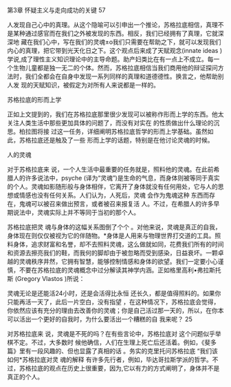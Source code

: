 第3章 怀疑主义与走向成功的关键 57

人发现自己心中的真理。从这个隐喻可以引申出一个推论，苏格拉底相信，真理不是某种通过感官而在我们之外被发现的东西。相反，我们已经拥有了真理，它就深深地 藏在我们心中，写在我们的灵魂±o我们只需要在帮助之下，就可以发现我们内心的真理，把它带到光天化日之下。这个观点后来成了天赋观念(innate  ideas  )学说,成了理性主义知识理论中的主导命题。助产妇类比在有一点上不成立。每一个生物儿童都是独一无二的个体。然而，苏格拉底相信当我们商用他的辩证探问方法时，我们全都会在自身中发现一系列同样的真理和道德德性。换言之，他帮助别人发 现的天赋知识，被假定为对所有人来说都是一样的。

苏格拉底的形而上学

正如上文提到的，我们在苏格拉底那里很少发现可以被称作形而上学的东西。他太关注人类生活中那些更加具体的问题了，而没有对实在 的性质做出什么理论的沉思。柏拉图将接 过这一任务，详细阐明苏格拉底哲学的形而上学基础。虽然如此，苏格拉底还是触及了一些 形而上学的话题，特别是在他讨论灵魂的时候。

人的灵魂

对于苏格拉底来 说，一个人生活中最重要的任务就是，照料他的灵魂。在此前希腊人的许多说法中，psyche (译为“灵魂”)是生命的气息，而身体则被等同于真实的个人。灵魂如影随形般与身体相伴，它离开了身体就没有任何用处，它与人的思想或情感也没有任何关系。人们认为，人死后，灵魂 会作为鬼魂这种 东西而存在，鬼魂可以被召来做出预言，或者被召来报复活 人。不过，在希腊人的许多早期说法中，灵魂实际上并不等同于当初的那个人。

苏格拉底把灵 魂与身体的这幅关系图倒了个个 。对他来说，灵魂是真正的自我，身体现在则仅仅被视为它的伴随物。*身体是人用来与物理世界打交道的工具。照料身体，追求财富和名誉，却不去照料灵魂，这么做就如同，花费我们所有的时间和资源去擦亮我们的鞋，而我何的脚却由于被忽略而受到感染，日益衰坏。一颗卓越的灵魂秩序井然，它拥有智慧，能够控制情感和身体的欲望。我们一定要小心谨慎，不要在苏格拉底的灵魂概念中过分解读其神学内涵。正如格里高利•弗拉斯托斯 (Gregory Vlastos )所说：

灵魂无论是还能活24小时，还是会活得比永恒 还长久，都是值得照料的。如果你只能再活一天了，此后一片空白，没有指望 ，在这种情况下，苏格拉底会觉得，你依然应该有充分的理由去改善你的灵魂；你是自己活过那一天的，所以，在你本可以活出一个更好的自我时，为什么要活出一个糟糕的自 我来呢？ 25

对苏格拉底来 说，灵魂是不死的吗？在有些言论中，苏格拉底对 这个问题似乎举棋不定。不过，大多数时 候他确信，人们在生理上死亡后还活着。例如，《斐多篇》里有一段风趣的、但也显露了真相的话 。务实的克里托问苏格拉底 “我们该如何*苏格拉底对灵 魂的解释 有许多先行者，例如，毕达哥拉斯学派的哲学。不过，苏格拉底的观点在历史上很重要，因为,它以有力的方式阐明了，身体并不是真正的个人。


